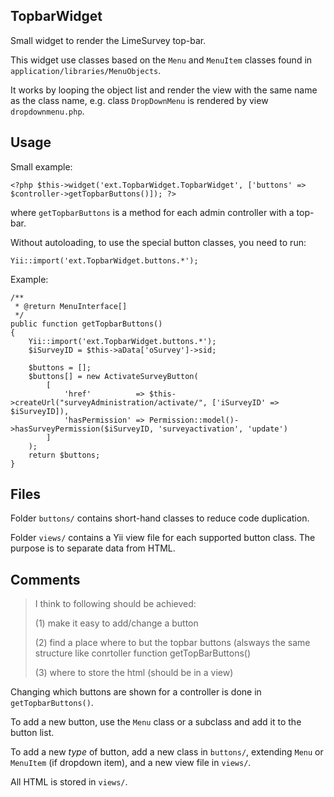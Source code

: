 ## TopbarWidget

Small widget to render the LimeSurvey top-bar.

This widget use classes based on the `Menu` and `MenuItem` classes found in `application/libraries/MenuObjects`.

It works by looping the object list and render the view with the same name as the class name, e.g. class `DropDownMenu` is rendered by view `dropdownmenu.php`.

## Usage

Small example:

    <?php $this->widget('ext.TopbarWidget.TopbarWidget', ['buttons' => $controller->getTopbarButtons()]); ?>

where `getTopbarButtons` is a method for each admin controller with a top-bar.

Without autoloading, to use the special button classes, you need to run:

    Yii::import('ext.TopbarWidget.buttons.*');

Example:

    /**
     * @return MenuInterface[]
     */
    public function getTopbarButtons()
    {
        Yii::import('ext.TopbarWidget.buttons.*');
        $iSurveyID = $this->aData['oSurvey']->sid;

        $buttons = [];
        $buttons[] = new ActivateSurveyButton(
            [
                'href'          => $this->createUrl("surveyAdministration/activate/", ['iSurveyID' => $iSurveyID]),
                'hasPermission' => Permission::model()->hasSurveyPermission($iSurveyID, 'surveyactivation', 'update')
            ]
        );
        return $buttons;
    }

## Files

Folder `buttons/` contains short-hand classes to reduce code duplication.

Folder `views/` contains a Yii view file for each supported button class. The purpose is to separate data from HTML.

## Comments

> I think to following should be achieved:
>
> (1) make it easy to add/change a button
> 
> (2) find a place where to but the topbar buttons (alsways the same structure like conrtoller function getTopBarButtons()
> 
> (3) where to store the html (should be in a view)

Changing which buttons are shown for a controller is done in `getTopbarButtons()`.

To add a new button, use the `Menu` class or a subclass and add it to the button list.

To add a new _type_ of button, add a new class in `buttons/`, extending `Menu` or `MenuItem` (if dropdown item), and a new view file in `views/`.

All HTML is stored in `views/`.
